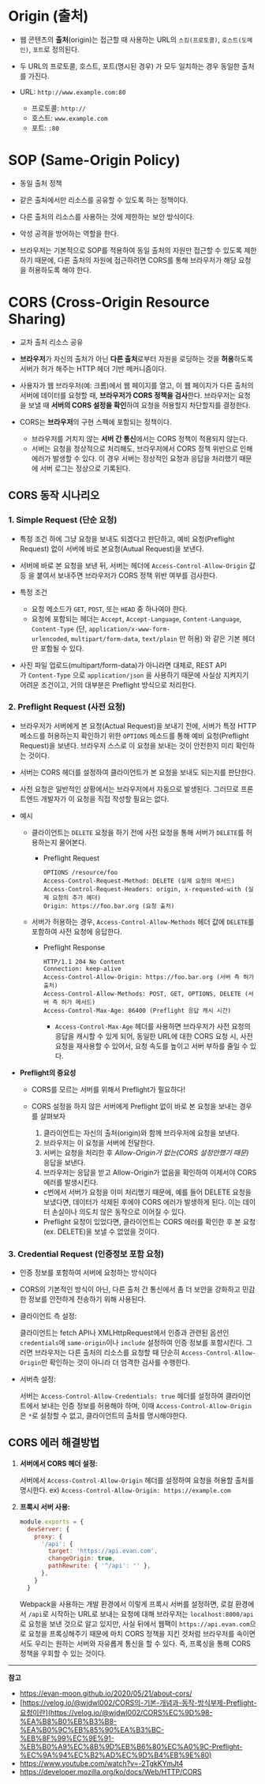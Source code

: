 # Origin (출처)

- 웹 콘텐츠의 **출처**(origin)는 접근할 때 사용하는 URL의 `스킴(프로토콜)`, `호스트(도메인)`, `포트`로 정의된다.

- 두 URL의 프로토콜, 호스트, 포트(명시된 경우) 가 모두 일치하는 경우 동일한 출처를 가진다.
  
- URL: `http://www.example.com:80`
    - 프로토콜: `http://`
    - 호스트: `www.example.com`
    - 포트: `:80`

# SOP (Same-Origin Policy)

- 동일 출처 정책
  
- 같은 출처에서만 리소스를 공유할 수 있도록 하는 정책이다.
- 다른 출처의 리소스를 사용하는 것에 제한하는 보안 방식이다.
- 악성 공격을 방어하는 역할을 한다.
- 브라우저는 기본적으로 SOP를 적용하여 동일 출처의 자원만 접근할 수 있도록 제한하기 때문에, 다른 출처의 자원에 접근하려면 CORS를 통해 브라우저가 해당 요청을 허용하도록 해야 한다.

# CORS (Cross-Origin Resource Sharing)

- 교차 출처 리소스 공유
- **브라우저**가 자신의 출처가 아닌 **다른 출처**로부터 자원을 로딩하는 것을 **허용**하도록 서버가 허가 해주는 HTTP 헤더 기반 메커니즘이다.
- 사용자가 웹 브라우저(예: 크롬)에서 웹 페이지를 열고, 이 웹 페이지가 다른 출처의 서버에 데이터를 요청할 때, **브라우저가 CORS 정책을 검사**한다. 브라우저는 요청을 보낼 때 **서버의 CORS 설정을 확인**하여 요청을 허용할지 차단할지를 결정한다.
  
- CORS는 **브라우저**의 구현 스펙에 포함되는 정책이다.
    - 브라우저를 거치지 않는 **서버 간 통신**에서는 CORS 정책이 적용되지 않는다.
    - 서버는 요청을 정상적으로 처리해도, 브라우저에서 CORS 정책 위반으로 인해 에러가 발생할 수 있다. 이 경우 서버는 정상적인 요청과 응답을 처리했기 때문에 서버 로그는 정상으로 기록된다.

## CORS 동작 시나리오

### 1. Simple Request (단순 요청)

- 특정 조건 하에 그냥 요청을 보내도 되겠다고 판단하고, 예비 요청(Preflight Request) 없이 서버에 바로 본요청(Autual Request)을 보낸다.
- 서버에 바로 본 요청을 보낸 뒤, 서버는 헤더에 `Access-Control-Allow-Origin` 값 등 을 붙여서 보내주면 브라우저가 CORS 정책 위반 여부를 검사한다.

- 특정 조건
    - 요청 메소드가 `GET`, `POST`, 또는 `HEAD` 중 하나여야 한다.
    - 요청에 포함되는 헤더는 `Accept`, `Accept-Language`, `Content-Language`, `Content-Type` (단, `application/x-www-form-urlencoded`, `multipart/form-data`, `text/plain` 만 허용) 와 같은 기본 헤더만 포함될 수 있다.
    
- 사진 파일 업로드(multipart/form-data)가 아니라면 대체로, REST API가 `Content-Type` 으로 `application/json` 을 사용하기 때문에 사실상 지켜지기 어려운 조건이고, 거의 대부분은 Preflight 방식으로 처리한다.

### 2. Preflight Request (사전 요청)

- 브라우저가 서버에게 본 요청(Actual Request)을 보내기 전에, 서버가 특정 HTTP 메소드를 허용하는지 확인하기 위한 `OPTIONS` 메소드를 통해 예비 요청(Preflight Request)을 보낸다. 브라우저 스스로 이 요청을 보내는 것이 안전한지 미리 확인하는 것이다.
- 서버는 CORS 헤더를 설정하여 클라이언트가 본 요청을 보내도 되는지를 판단한다.
- 사전 요청은 일반적인 상황에서는 브라우저에서 자동으로 발생된다. 그러므로 프론트엔드 개발자가 이 요청을 직접 작성할 필요는 없다.

- 예시
    - 클라이언트는 `DELETE` 요청을 하기 전에 사전 요청을 통해 서버가 `DELETE`를 허용하는지 물어본다.
      - Preflight Request
        
        ```
        OPTIONS /resource/foo
        Access-Control-Request-Method: DELETE (실제 요청의 메서드)
        Access-Control-Request-Headers: origin, x-requested-with (실제 요청의 추가 헤더)
        Origin: https://foo.bar.org (요청 출처)
        ```
        
    - 서버가 허용하는 경우, `Access-Control-Allow-Methods` 헤더 값에 `DELETE`를 포함하여 사전 요청에 응답한다.
      - Preflight Response
      
        ```
        HTTP/1.1 204 No Content
        Connection: keep-alive
        Access-Control-Allow-Origin: https://foo.bar.org (서버 측 허가 출처)
        Access-Control-Allow-Methods: POST, GET, OPTIONS, DELETE (서버 측 허가 메서드)
        Access-Control-Max-Age: 86400 (Preflight 응답 캐시 시간)
        ```
        
        - `Access-Control-Max-Age` 헤더를 사용하면 브라우저가 사전 요청의 응답을 캐시할 수 있게 되어, 동일한 URL에 대한 CORS 요청 시, 사전 요청을 재사용할 수 있어서, 요청 속도를 높이고 서버 부하를 줄일 수 있다.

- **Preflight의 중요성**
    - CORS를 모르는 서버를 위해서 Preflight가 필요하다!
      
    - CORS 설정을 하지 않은 서버에게 Preflight 없이 바로 본 요청을 보내는 경우를 살펴보자
      
        1. 클라이언트는 자신의 출처(origin)와 함께 브라우저에 요청을 보낸다.
        2. 브라우저는 이 요청을 서버에 전달한다.
        3. 서버는 요청을 처리한 후 *Allow-Origin가 없는(CORS 설정안했기 때문)* 응답을 보낸다.
        4. 브라우저는 응답을 받고 Allow-Origin가 없음을 확인하여 이제서야 CORS 에러를 발생시킨다.
           
        - c번에서 서버가 요청을 이미 처리했기 때문에, 예를 들어 DELETE 요청을 보냈다면, 데이터가 삭제된 후에야 CORS 에러가 발생하게 된다. 이는 데이터 손실이나 의도치 않은 동작으로 이어질 수 있다.
        - Preflight 요청이 있었다면, 클라이언트는 CORS 에러를 확인한 후 본 요청(ex. DELETE)을 보낼 수 없었을 것이다.

### 3. Credential Request (인증정보 포함 요청)

- 인증 정보를 포함하여 서버에 요청하는 방식이다
- CORS의 기본적인 방식이 아닌, 다른 출처 간 통신에서 좀 더 보안을 강화하고 민감한 정보를 안전하게 전송하기 위해 사용된다.

- 클라이언트 측 설정:
    
    클라이언트는 fetch API나 XMLHttpRequest에서 인증과 관련된 옵션인 `credentials`에 `same-origin`이나 `include` 설정하여 인증 정보를 포함시킨다. 그러면 브라우저는 다른 출처의 리소스를 요청할 때 단순히 `Access-Control-Allow-Origin`만 확인하는 것이 아니라 더 엄격한 검사를 수행한다.
    
- 서버측 설정:
  
    서버는 `Access-Control-Allow-Credentials: true` 헤더를 설정하여 클라이언트에서 보내는 인증 정보를 허용해야 하며, 이때 `Access-Control-Allow-Origin`은 `*`로 설정할 수 없고, 클라이언트의 출처를 명시해야한다.
    

## CORS 에러 해결방법

1. **서버에서 CORS 헤더 설정:**
    
    서버에서 `Access-Control-Allow-Origin` 헤더를 설정하여 요청을 허용할 출처를 명시한다. ex) `Access-Control-Allow-Origin: https://example.com`
    
2. **프록시 서버 사용:**
    
    ```jsx
    module.exports = {
      devServer: {
        proxy: {
          '/api': {
            target: 'https://api.evan.com',
            changeOrigin: true,
            pathRewrite: { '^/api': '' },
          },
        }
      }
    ```
    
    Webpack을 사용하는 개발 환경에서 이렇게 프록시 서버를 설정하면, 로컬 환경에서 `/api`로 시작하는 URL로 보내는 요청에 대해 브라우저는 `localhost:8000/api`로 요청을 보낸 것으로 알고 있지만, 사실 뒤에서 웹팩이 `https://api.evan.com`으로 요청을 프록싱해주기 때문에 마치 CORS 정책을 지킨 것처럼 브라우저를 속이면서도 우리는 원하는 서버와 자유롭게 통신을 할 수 있다. 즉, 프록싱을 통해 CORS 정책을 우회할 수 있는 것이다.
    

---

**참고**

- https://evan-moon.github.io/2020/05/21/about-cors/
- [https://velog.io/@wjdwl002/CORS의-기본-개념과-동작-방식부제-Preflight-요청이란](https://velog.io/@wjdwl002/CORS%EC%9D%98-%EA%B8%B0%EB%B3%B8-%EA%B0%9C%EB%85%90%EA%B3%BC-%EB%8F%99%EC%9E%91-%EB%B0%A9%EC%8B%9D%EB%B6%80%EC%A0%9C-Preflight-%EC%9A%94%EC%B2%AD%EC%9D%B4%EB%9E%80)
- https://www.youtube.com/watch?v=-2TgkKYmJt4
- https://developer.mozilla.org/ko/docs/Web/HTTP/CORS
